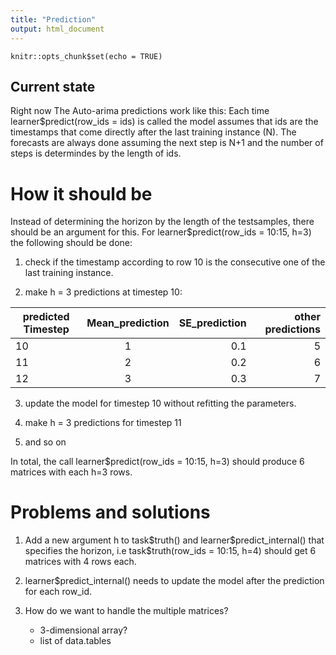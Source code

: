 ```yaml
---
title: "Prediction"
output: html_document
---
```


```{r setup, include=FALSE}
knitr::opts_chunk$set(echo = TRUE)
```

## Current state 

Right now The Auto-arima predictions work like this:
 Each time learner$predict(row_ids = ids) is called the model assumes that ids are the timestamps that come directly after the last training instance (N). The forecasts are always done assuming the next step is N+1 and the number of steps is determindes by the length of ids. 

# How it should be

Instead of determining the horizon by the length of the testsamples, there should be an argument for this. For learner$predict(row_ids = 10:15, h=3) the following should be done:

1. check if the timestamp according to row 10 is the consecutive one of the last training instance.

2. make h = 3 predictions at timestep 10: 

| predicted Timestep        | Mean_prediction           | SE_prediction | other predictions   
| -------- |:--------:| ---:|---:|
| 10     | 1 | 0.1 |5 |
| 11     | 2      |   0.2 |   6 
| 12 | 3     |    0.3 |7 |
3. update the model for timestep 10 without refitting the parameters.

4. make h = 3 predictions for timestep 11

5. and so on 

In total, the call learner$predict(row_ids = 10:15, h=3) should produce 6 matrices with each h=3 rows. 






# Problems and solutions 

1. Add a new argument h to task\$truth() and learner\$predict_internal() that specifies the horizon, i.e task$truth(row_ids = 10:15, h=4) should get 6 matrices with 4 rows each. 

2. learner\$predict_internal() needs to update the model after the prediction for each row_id.

3. How do we want to handle the multiple matrices?
      - 3-dimensional array?
      - list of data.tables
